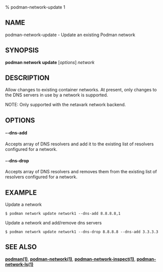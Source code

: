 % podman-network-update 1

## NAME

podman\-network\-update - Update an existing Podman network

## SYNOPSIS

**podman network update** [*options*] _network_

## DESCRIPTION

Allow changes to existing container networks. At present, only changes to the DNS servers in use by a network is supported.

NOTE: Only supported with the netavark network backend.

## OPTIONS

#### **--dns-add**

Accepts array of DNS resolvers and add it to the existing list of resolvers configured for a network.

#### **--dns-drop**

Accepts array of DNS resolvers and removes them from the existing list of resolvers configured for a network.

## EXAMPLE

Update a network

```
$ podman network update network1 --dns-add 8.8.8.8,1
```

Update a network and add/remove dns servers

```
$ podman network update network1 --dns-drop 8.8.8.8 --dns-add 3.3.3.3
```

## SEE ALSO

**[podman(1)](podman.md)**, **[podman-network(1)](podman-network/podman-network.md)**, **[podman-network-inspect(1)](podman-network/podman-network-inspect.md)**, **[podman-network-ls(1)](podman-network/podman-network-ls.md)**

